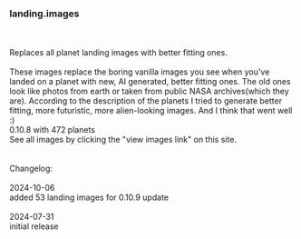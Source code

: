 ### landing.images
<br>
<br>
Replaces all planet landing images with better fitting ones.<br>
<br>
These images replace the boring vanilla images you see when you've landed on a planet with new, AI generated, better fitting ones. The old ones look like photos from earth or taken from public NASA archives(which they are). According to the description of the planets I tried to generate better fitting, more futuristic, more alien-looking images. And I think that went well :) <br>
0.10.8 with 472 planets<br>
See all images by clicking the "view images link" on this site.<br>
<br>
<br>
Changelog:<br>
<br>
2024-10-06<br>
added 53 landing images for 0.10.9 update<br>
<br>
2024-07-31<br>
initial release<br>

